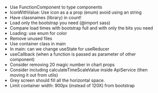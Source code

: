 - Use FunctionComponent to type components
- IconWithValue: Use icon as a a prop (enum) avoid using an string
- Have classnames (library) in count!
- Load only the bootstrap you need (@import sass)
- Compare load times with bootstrap full and with only the bits you need
- Loading: use enum for color
- Remove unused files
- Use container class in main
- In main: can we change useState for useReducer
- useCallback (when a function is passed as parameter of other component)
- Consider removing 20 magic number in chart props
- Consider including calculateTimeScaleValue inside ApiService (then moving it out from utils)
- Grey screen should fill all the horizontal space. 
- Limit container width: 900px (instead of 120X) from bootstrap